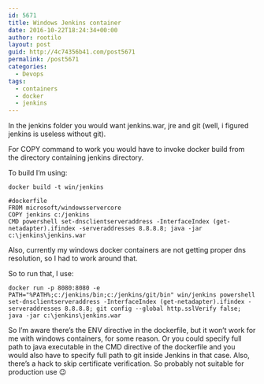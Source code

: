 ```yaml
---
id: 5671
title: Windows Jenkins container
date: 2016-10-22T18:24:34+00:00
author: rootilo
layout: post
guid: http://4c74356b41.com/post5671
permalink: /post5671
categories:
  - Devops
tags:
  - containers
  - docker
  - jenkins
---
```

In the jenkins folder you would want jenkins.war, jre and git (well, i figured jenkins is useless without git). 
  
For COPY command to work you would have to invoke docker build from the directory containing jenkins directory.

To build I&#8217;m using: 

```
docker build -t win/jenkins
```

```
#dockerfile
FROM microsoft/windowsservercore
COPY jenkins c:/jenkins
CMD powershell set-dnsclientserveraddress -InterfaceIndex (get-netadapter).ifindex -serveraddresses 8.8.8.8; java -jar c:\jenkins\jenkins.war
```

Also, currently my windows docker containers are not getting proper dns resolution, so I had to work around that.

So to run that, I use:

```
docker run -p 8080:8080 -e PATH="%PATH%;c:/jenkins/bin;c:/jenkins/git/bin" win/jenkins powershell set-dnsclientserveraddress -InterfaceIndex (get-netadapter).ifindex -serveraddresses 8.8.8.8; git config --global http.sslVerify false; java -jar c:\jenkins\jenkins.war
```

So I&#8217;m aware there&#8217;s the ENV directive in the dockerfile, but it won&#8217;t work for me with windows containers, for some reason. Or you could specify full path to java executable in the CMD directive of the dockerfile and you would also have to specify full path to git inside Jenkins in that case. Also, there&#8217;s a hack to skip certificate verification. So probably not suitable for production use 😉